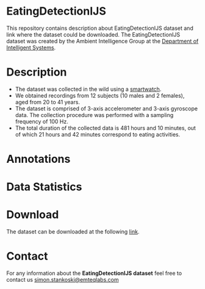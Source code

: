 # EatingDetectionIJS
This repository contains description about EatingDetectionIJS dataset and link where the dataset could be downloaded. The EatingDetectionIJS dataset was created by the Ambient Intelligence Group at the [Department of Intelligent Systems](https://dis.ijs.si/).

# Description
- The dataset was collected in the wild using a [smartwatch](https://www.mobvoi.com/us/pages/ticwatche2). 
- We obtained recordings from 12 subjects (10 males and 2 females), aged from 20 to 41 years. 
- The dataset is comprised of 3-axis accelerometer and 3-axis gyroscope data. The collection procedure was performed with a sampling frequency of 100 Hz. 
- The total duration of the collected data is 481 hours and 10 minutes, out of which 21 hours and 42 minutes correspond to eating activities.

# Annotations


# Data Statistics


# Download
The dataset can be downloaded at the following [link](https://drive.google.com/drive/folders/1OTo-N3UHRZIcyXUpbKCLS_6LLdVUB0Hv?usp=sharing).

# Contact
For any information about the **EatingDetectionIJS dataset** feel free to contact us simon.stankoski@emteqlabs.com
